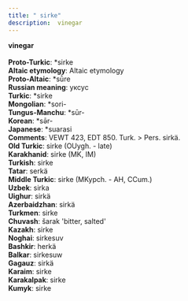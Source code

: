 ```yaml
---
title: " sirke"
description:  vinegar
---
```

<p data-pagefind-weight="0.5">
<strong> vinegar</strong><br><br>
<strong>Proto-Turkic</strong>:  *sirke<br>
<strong>Altaic etymology</strong>:  Altaic etymology<br>
<strong> Proto-Altaic</strong>:  *sū̀re<br>
<strong>Russian meaning</strong>:  уксус<br>
<strong>Turkic</strong>:  *sirke<br>
<strong>Mongolian</strong>:  *sori-<br>
<strong>Tungus-Manchu</strong>:  *sūr-<br>
<strong>Korean</strong>:  *sǝ̄r-<br>
<strong>Japanese</strong>:  *suarasi<br>
<strong>Comments</strong>:  VEWT 423, EDT 850. Turk. > Pers. sirkä.<br>
<strong>Old Turkic</strong>:  sirke (OUygh. - late)<br>
<strong>Karakhanid</strong>:  sirke (MK, IM)<br>
<strong>Turkish</strong>:  sirke<br>
<strong>Tatar</strong>:  serkä<br>
<strong>Middle Turkic</strong>:  sirke (MKypch. - AH, CCum.)<br>
<strong>Uzbek</strong>:  sirka<br>
<strong>Uighur</strong>:  sirkä<br>
<strong>Azerbaidzhan</strong>:  sirkä<br>
<strong>Turkmen</strong>:  sirke<br>
<strong>Chuvash</strong>:  šarak 'bitter, salted'<br>
<strong>Kazakh</strong>:  sirke<br>
<strong>Noghai</strong>:  sirkesuv<br>
<strong>Bashkir</strong>:  herkä<br>
<strong>Balkar</strong>:  sirkesuw<br>
<strong>Gagauz</strong>:  sirkä<br>
<strong>Karaim</strong>:  sirke<br>
<strong>Karakalpak</strong>:  sirke<br>
<strong>Kumyk</strong>:  sirke<br>

</p>
